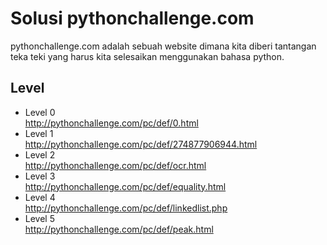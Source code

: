 # Solusi pythonchallenge.com

pythonchallenge.com adalah sebuah website dimana kita diberi tantangan teka teki yang harus kita selesaikan menggunakan bahasa python.

## Level
* Level 0  
  http://pythonchallenge.com/pc/def/0.html
* Level 1  
  http://pythonchallenge.com/pc/def/274877906944.html
* Level 2  
  http://pythonchallenge.com/pc/def/ocr.html
* Level 3  
  http://pythonchallenge.com/pc/def/equality.html
* Level 4  
  http://pythonchallenge.com/pc/def/linkedlist.php
* Level 5  
  http://pythonchallenge.com/pc/def/peak.html